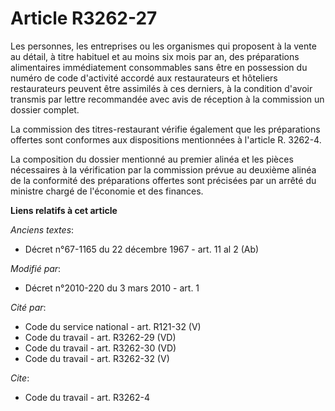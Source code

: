 # Article R3262-27

Les personnes, les entreprises ou les organismes qui proposent à la vente au détail, à titre habituel et au moins six mois
par an, des préparations alimentaires immédiatement consommables sans être en possession du numéro de code d'activité accordé
aux restaurateurs et hôteliers restaurateurs peuvent être assimilés à ces derniers, à la condition d'avoir transmis par
lettre recommandée avec avis de réception à la commission un dossier complet. 

La commission des titres-restaurant vérifie également que les préparations offertes sont conformes aux dispositions
mentionnées à l'article R. 3262-4. 

La composition du dossier mentionné au premier alinéa et les pièces nécessaires à la vérification par la commission prévue au
deuxième alinéa de la conformité des préparations offertes sont précisées par un arrêté du ministre chargé de l'économie et
des finances.

**Liens relatifs à cet article**

_Anciens textes_:

  - Décret n°67-1165 du 22 décembre 1967 - art. 11 al 2 (Ab)

_Modifié par_:

  - Décret n°2010-220 du 3 mars 2010 - art. 1

_Cité par_:

  - Code du service national - art. R121-32 (V)
  - Code du travail - art. R3262-29 (VD)
  - Code du travail - art. R3262-30 (VD)
  - Code du travail - art. R3262-32 (V)

_Cite_:

  - Code du travail - art. R3262-4
